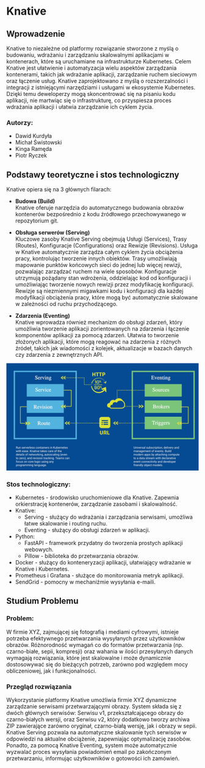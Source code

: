 # Knative

## Wprowadzenie

Knative to niezależne od platformy rozwiązanie stworzone z myślą o budowaniu, wdrażaniu i zarządzaniu skalowalnymi aplikacjami w kontenerach,
które są uruchamiane na infrastrukturze Kubernetes. Celem Knative jest ułatwienie i automatyzacja wielu aspektów zarządzania kontenerami, takich jak wdrażanie aplikacji,
zarządzanie ruchem sieciowym oraz łączenie usług. Knative zaprojektowano z myślą o rozszerzalności i integracji z istniejącymi narzędziami i usługami w ekosystemie Kubernetes.
Dzięki temu deweloperzy mogą skoncentrować się na pisaniu kodu aplikacji, nie martwiąc się o infrastrukturę,
co przyspiesza proces wdrażania aplikacji i ułatwia zarządzanie ich cyklem życia.

### Autorzy:
* Dawid Kurdyła
* Michał Świstowski
* Kinga Ramęda
* Piotr Ryczek


## Podstawy teoretyczne i stos technologiczny

Knative opiera się na 3 głównych filarach:
* **Budowa (Build)** \
Knative oferuje narzędzia do automatycznego budowania obrazów kontenerów bezpośrednio z kodu źródłowego przechowywanego w repozytorium git.

* **Obsługa serwerów (Serving)** \
Kluczowe zasoby Knative Serving obejmują Usługi (Services), Trasy (Routes), Konfiguracje (Configurations) oraz Rewizje (Revisions). Usługa w Knative automatycznie zarządza całym cyklem życia obciążenia pracy, kontrolując tworzenie innych obiektów.
Trasy umożliwiają mapowanie punktów końcowych sieci do jednej lub więcej rewizji, pozwalając zarządzać ruchem na wiele sposobów. Konfiguracje utrzymują pożądany stan wdrożenia, oddzielając kod od konfiguracji i umożliwiając tworzenie nowych rewizji przez modyfikację konfiguracji. Rewizje są niezmiennymi migawkami kodu i konfiguracji dla każdej modyfikacji obciążenia pracy, które mogą być automatycznie skalowane w zależności od ruchu przychodzącego.

* **Zdarzenia (Eventing)** \
Knative wprowadza również mechanizm do obsługi zdarzeń, który umożliwia tworzenie aplikacji zorientowanych na zdarzenia i łączenie komponentów aplikacji za pomocą zdarzeń. Ułatwia to tworzenie złożonych aplikacji, które mogą reagować na zdarzenia z różnych źródeł, takich jak wiadomości z kolejek, aktualizacje w bazach danych czy zdarzenia z zewnętrznych API.

![knative_architecture](img/knative_architecture.png)

### Stos technologiczny:
* Kubernetes - środowisko uruchomieniowe dla Knative. Zapewnia orkierstrację kontenerów, zarządzanie zasobami i skalowalność.
* Knative:
  * Serving - służący do wdrażania i zarządzania serwisami, umożliwa łatwe skalowanie i routing ruchu.
  * Eventing - służący do obsługi zdarzeń w aplikacji.
* Python:
  * FastAPI - framework przydatny do tworzenia prostych aplikacji webowych.
  * Pillow - biblioteka do przetwarzania obrazów.
* Docker - służący do konteneryzacji aplikacji, ułatwiający wdrażanie w Knative i Kubernetes.
* Prometheus i Grafana - służące do monitorowania metryk aplikacji.
* SendGrid - pomocny w mechaniźmie wysyłania e-maili.

## Studium Problemu

### Problem:
W firmie XYZ, zajmującej się fotografią i mediami cyfrowymi, istnieje potrzeba efektywnego przetwarzania wysyłanych przez użytkowników obrazów.
Różnorodność wymagań co do formatów przetwarzania (np. czarno-białe, sepii, kompresji) oraz wahania w ilości przesyłanych danych wymagają rozwiązania,
które jest skalowalne i może dynamicznie dostosowywać się do bieżących potrzeb, zarówno pod względem mocy obliczeniowej, jak i funkcjonalności.

### Przegląd rozwiązania
Wykorzystanie platformy Knative umożliwia firmie XYZ dynamiczne zarządzanie serwisami przetwarzającymi obrazy. System składa się z dwóch głównych serwisów: Serwisu v1,
przekształcającego obrazy do czarno-białych wersji, oraz Serwisu v2, który dodatkowo tworzy archiwa ZIP zawierające zarówno oryginał, czarno-białą wersję, jak i obrazy w sepii.
Knative Serving pozwala na automatyczne skalowanie tych serwisów w odpowiedzi na aktualne obciążenie, zapewniając optymalizację zasobów.
Ponadto, za pomocą Knative Eventing, system może automatycznie wyzwalać proces wysyłania powiadomień email po zakończonym przetwarzaniu, informując użytkowników o gotowości ich zamówień.
